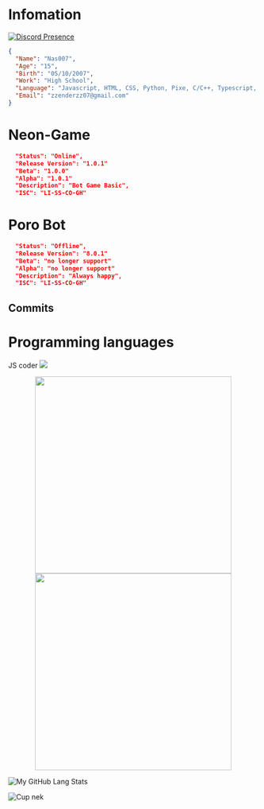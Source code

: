 # Infomation

[![Discord Presence](https://lanyard.cnrad.dev/api/850277508522704896)](https://discord.com/users/850277508522704896)

```json
{
  "Name": "Nas007",
  "Age": "15",
  "Birth": "05/10/2007",
  "Work": "High School",
  "Language": "Javascript, HTML, CSS, Python, Pixe, C/C++, Typescript, Node.js",
  "Email": "zzenderzz07@gmail.com"
}
```

# Neon-Game
```json
  "Status": "Online",
  "Release Version": "1.0.1"
  "Beta": "1.0.0"
  "Alpha": "1.0.1"
  "Description": "Bot Game Basic",
  "ISC": "LI-SS-CO-GH"
```

# Poro Bot
```json
  "Status": "Offline",
  "Release Version": "8.0.1"
  "Beta": "no longer support"
  "Alpha": "no longer support"
  "Description": "Always happy",
  "ISC": "LI-SS-CO-GH"
```

## Commits


# Programming languages

 JS coder
![](https://komarev.com/ghpvc/?username=DarkEnderr)


<div align=center>
    <img
        width="396"
        src="https://streak-stats.demolab.com?user=DarkEnderr&theme=dracula&locale=vi&date_format=j%2Fn%5B%2FY%5D"
    />
    <img
        width="396"
        src="https://github-readme-stats.vercel.app/api?username=DarkEnderr&show_icons=true&theme=dracula"
    />
</div>


![My GitHub Lang Stats](https://github-readme-stats.vercel.app/api/top-langs/?username=DarkEnderr&theme=tokyonight&layout=compact)

![Cup nek](https://github-profile-trophy.vercel.app/?username=DarkEnderr&theme=onedark)

